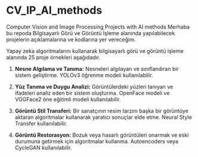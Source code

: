 # CV_IP_AI_methods
Computer Vision and Image Processing Projects with AI methods
Merhaba bu repoda Bilgisayarlı Görü ve Görüntü İşleme alanında yapılabilecek projelerin açıklamalarına ve kodlarına yer vereceğim.

Yapay zeka algoritmalarını kullanarak bilgisayarlı görü ve görüntü işleme alanında 25 proje örnekleri aşağıdadır.

1. **Nesne Algılama ve Tanıma:** Nesneleri algılayan ve sınıflandıran bir sistem geliştirme. YOLOv3 öğrenme modeli kullanılabilir.

2. **Yüz Tanıma ve Duygu Analizi:** Görüntülerdeki yüzleri tanıyan ve ifadeleri analiz eden bir sistem oluşturma. OpenFace modeli ve VGGFace2 öne eğitimli modeli kullanılabilir.

3. **Görüntü Stil Transferi:** Bir sanatçının resim tarzını başka bir görüntüye aktaran algoritmalar kullanarak yaratıcı sonuçlar elde etme. Neural Style Transfer kullanılabilir.

4. **Görüntü Restorasyon:** Bozuk veya hasarlı görüntüleri onarmak ve eski durumuna getirmek için algoritmalar kullanma. Autoencoders veya CycleGAN kullanılabilir.


